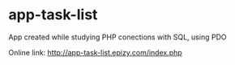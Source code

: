 # app-task-list

App created while studying PHP conections with SQL, using PDO

Online link: http://app-task-list.epizy.com/index.php